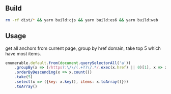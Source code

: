 ## Build

```bash
rm -rf dist/* && yarn build:cjs && yarn build:es6 && yarn build:web
```

## Usage

get all anchors from current page, group by href domain, take top 5 which have most items.

```javascript
enumerable.default.from(document.querySelectorAll('a'))
    .groupBy(x => (/https?:\/\/(.+?)\/.*/.exec(x.href) || 0)[1], x => x)
    .orderByDescending(x => x.count())
    .take(5)
    .select(x => ({key: x.key(), items: x.toArray()}))
    .toArray()
```